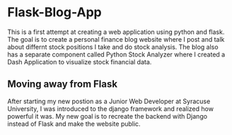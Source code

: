 # Flask-Blog-App
This is a first attempt at creating a web application using python and flask. The goal is to create a personal finance blog website where I post and talk about differnt stock positions I take and do stock analysis. The blog also has a separate component called Python Stock Analyzer where I created a Dash Application to visualize stock financial data. 
## Moving away from Flask
After starting my new postion as a Junior Web Developer at Syracuse University, I was introduced to the django framework and realized how powerful it was. My new goal is to recreate the backend with Django instead of Flask and make the website public.

